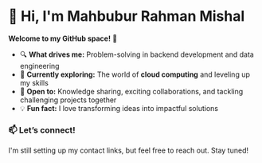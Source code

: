 # 👋 Hi, I'm Mahbubur Rahman Mishal  

**Welcome to my GitHub space!** 🚀  

- 🔍 **What drives me:** Problem-solving in backend development and data engineering  
- 🌱 **Currently exploring:** The world of **cloud computing** and leveling up my skills  
- 🤝 **Open to:** Knowledge sharing, exciting collaborations, and tackling challenging projects together  
- 💡 **Fun fact:** I love transforming ideas into impactful solutions  

### 📫 Let’s connect!  
I'm still setting up my contact links, but feel free to reach out. Stay tuned!  
